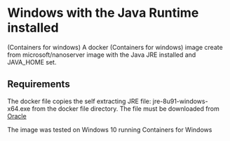 # Windows with the Java Runtime installed
(Containers for windows)
A docker (Containers for windows) image create from microsoft/nanoserver image with the Java JRE installed and JAVA_HOME set.

## Requirements
The docker file copies the self extracting JRE file:  jre-8u91-windows-x64.exe from the docker file directory. The file must be downloaded from [Oracle](http://www.oracle.com/technetwork/java/javase/downloads/jre8-downloads-2133155.html)

The image was tested on Windows 10 running Containers for Windows